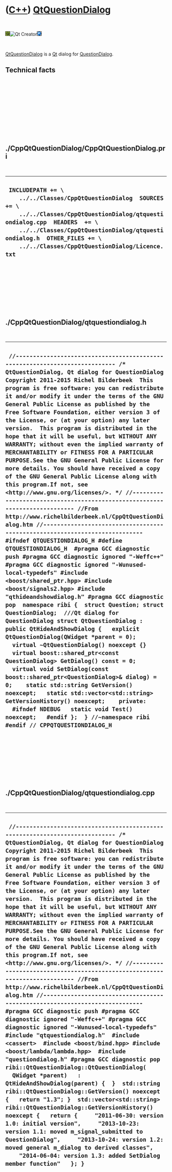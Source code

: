 
 

 

 

 

 

([C++](Cpp.md)) [QtQuestionDialog](CppQtQuestionDialog.md)
============================================================

 

![Qt](PicQt.png)![Qt
Creator](PicQtCreator.png)![Lubuntu](PicLubuntu.png)

 

[QtQuestionDialog](CppQtQuestionDialog.md) is a [Qt](CppQt.md) dialog
for [QuestionDialog](CppQuestionDialog.md).

Technical facts
---------------

 

 

 

 

 

 

./CppQtQuestionDialog/CppQtQuestionDialog.pri
---------------------------------------------

 

  --------------------------------------------------------------------------------------------------------------------------------------------------------------------------------------------------------------------------------------------------------------------------------
  ` INCLUDEPATH += \     ../../Classes/CppQtQuestionDialog  SOURCES += \     ../../Classes/CppQtQuestionDialog/qtquestiondialog.cpp  HEADERS  += \     ../../Classes/CppQtQuestionDialog/qtquestiondialog.h  OTHER_FILES += \     ../../Classes/CppQtQuestionDialog/Licence.txt`
  --------------------------------------------------------------------------------------------------------------------------------------------------------------------------------------------------------------------------------------------------------------------------------

 

 

 

 

 

./CppQtQuestionDialog/qtquestiondialog.h
----------------------------------------

 

  --------------------------------------------------------------------------------------------------------------------------------------------------------------------------------------------------------------------------------------------------------------------------------------------------------------------------------------------------------------------------------------------------------------------------------------------------------------------------------------------------------------------------------------------------------------------------------------------------------------------------------------------------------------------------------------------------------------------------------------------------------------------------------------------------------------------------------------------------------------------------------------------------------------------------------------------------------------------------------------------------------------------------------------------------------------------------------------------------------------------------------------------------------------------------------------------------------------------------------------------------------------------------------------------------------------------------------------------------------------------------------------------------------------------------------------------------------------------------------------------------------------------------------------------------------------------------------------------------------------------------------------------------------------------------------------------------------------------------------------------------------------------------------------------------------------------------------------------------------------------------------------------------------------------------------------------------------------------------------------------------------------
  ` //--------------------------------------------------------------------------- /* QtQuestionDialog, Qt dialog for QuestionDialog Copyright 2011-2015 Richel Bilderbeek  This program is free software: you can redistribute it and/or modify it under the terms of the GNU General Public License as published by the Free Software Foundation, either version 3 of the License, or (at your option) any later version.  This program is distributed in the hope that it will be useful, but WITHOUT ANY WARRANTY; without even the implied warranty of MERCHANTABILITY or FITNESS FOR A PARTICULAR PURPOSE.See the GNU General Public License for more details. You should have received a copy of the GNU General Public License along with this program.If not, see <http://www.gnu.org/licenses/>. */ //--------------------------------------------------------------------------- //From http://www.richelbilderbeek.nl/CppQtQuestionDialog.htm //--------------------------------------------------------------------------- #ifndef QTQUESTIONDIALOG_H #define QTQUESTIONDIALOG_H  #pragma GCC diagnostic push #pragma GCC diagnostic ignored "-Weffc++" #pragma GCC diagnostic ignored "-Wunused-local-typedefs" #include <boost/shared_ptr.hpp> #include <boost/signals2.hpp> #include "qthideandshowdialog.h" #pragma GCC diagnostic pop  namespace ribi {  struct Question; struct QuestionDialog;  ///Qt dialog for QuestionDialog struct QtQuestionDialog : public QtHideAndShowDialog {   explicit QtQuestionDialog(QWidget *parent = 0);   virtual ~QtQuestionDialog() noexcept {}    virtual boost::shared_ptr<const QuestionDialog> GetDialog() const = 0;   virtual void SetDialog(const boost::shared_ptr<QuestionDialog>& dialog) = 0;    static std::string GetVersion() noexcept;   static std::vector<std::string> GetVersionHistory() noexcept;    private:   #ifndef NDEBUG   static void Test() noexcept;   #endif };  } //~namespace ribi  #endif // CPPQTQUESTIONDIALOG_H`
  --------------------------------------------------------------------------------------------------------------------------------------------------------------------------------------------------------------------------------------------------------------------------------------------------------------------------------------------------------------------------------------------------------------------------------------------------------------------------------------------------------------------------------------------------------------------------------------------------------------------------------------------------------------------------------------------------------------------------------------------------------------------------------------------------------------------------------------------------------------------------------------------------------------------------------------------------------------------------------------------------------------------------------------------------------------------------------------------------------------------------------------------------------------------------------------------------------------------------------------------------------------------------------------------------------------------------------------------------------------------------------------------------------------------------------------------------------------------------------------------------------------------------------------------------------------------------------------------------------------------------------------------------------------------------------------------------------------------------------------------------------------------------------------------------------------------------------------------------------------------------------------------------------------------------------------------------------------------------------------------------------------

 

 

 

 

 

./CppQtQuestionDialog/qtquestiondialog.cpp
------------------------------------------

 

  ------------------------------------------------------------------------------------------------------------------------------------------------------------------------------------------------------------------------------------------------------------------------------------------------------------------------------------------------------------------------------------------------------------------------------------------------------------------------------------------------------------------------------------------------------------------------------------------------------------------------------------------------------------------------------------------------------------------------------------------------------------------------------------------------------------------------------------------------------------------------------------------------------------------------------------------------------------------------------------------------------------------------------------------------------------------------------------------------------------------------------------------------------------------------------------------------------------------------------------------------------------------------------------------------------------------------------------------------------------------------------------------------------------------------------------------------------------------------------------------------------------------------------------------------------------------------------------------------------------------------------------------------------------------------------------------------------------------------------------------------------------------------------------------------------------------------------------------------------------------------------------------------------------
  ` //--------------------------------------------------------------------------- /* QtQuestionDialog, Qt dialog for QuestionDialog Copyright 2011-2015 Richel Bilderbeek  This program is free software: you can redistribute it and/or modify it under the terms of the GNU General Public License as published by the Free Software Foundation, either version 3 of the License, or (at your option) any later version.  This program is distributed in the hope that it will be useful, but WITHOUT ANY WARRANTY; without even the implied warranty of MERCHANTABILITY or FITNESS FOR A PARTICULAR PURPOSE.See the GNU General Public License for more details. You should have received a copy of the GNU General Public License along with this program.If not, see <http://www.gnu.org/licenses/>. */ //--------------------------------------------------------------------------- //From http://www.richelbilderbeek.nl/CppQtQuestionDialog.htm //--------------------------------------------------------------------------- #pragma GCC diagnostic push #pragma GCC diagnostic ignored "-Weffc++" #pragma GCC diagnostic ignored "-Wunused-local-typedefs" #include "qtquestiondialog.h"  #include <cassert>  #include <boost/bind.hpp> #include <boost/lambda/lambda.hpp>  #include "questiondialog.h" #pragma GCC diagnostic pop   ribi::QtQuestionDialog::QtQuestionDialog(   QWidget *parent)   : QtHideAndShowDialog(parent) {  }  std::string ribi::QtQuestionDialog::GetVersion() noexcept {   return "1.3"; }  std::vector<std::string> ribi::QtQuestionDialog::GetVersionHistory() noexcept {   return {     "2011-06-30: version 1.0: initial version",     "2013-10-23: version 1.1: moved m_signal_submitted to QuestionDialog",     "2013-10-24: version 1.2: moved general m_dialog to derived classes",     "2014-06-04: version 1.3: added SetDialog member function"   }; }`
  ------------------------------------------------------------------------------------------------------------------------------------------------------------------------------------------------------------------------------------------------------------------------------------------------------------------------------------------------------------------------------------------------------------------------------------------------------------------------------------------------------------------------------------------------------------------------------------------------------------------------------------------------------------------------------------------------------------------------------------------------------------------------------------------------------------------------------------------------------------------------------------------------------------------------------------------------------------------------------------------------------------------------------------------------------------------------------------------------------------------------------------------------------------------------------------------------------------------------------------------------------------------------------------------------------------------------------------------------------------------------------------------------------------------------------------------------------------------------------------------------------------------------------------------------------------------------------------------------------------------------------------------------------------------------------------------------------------------------------------------------------------------------------------------------------------------------------------------------------------------------------------------------------------

 

 

 

 

 

 

